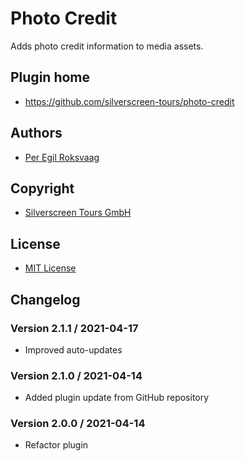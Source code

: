 # Photo Credit 

Adds photo credit information to media assets.

## Plugin home
* https://github.com/silverscreen-tours/photo-credit

## Authors
* [Per Egil Roksvaag](https://github.com/peroks)

## Copyright
* [Silverscreen Tours GmbH](https://www.silverscreen.tours/)

## License
* [MIT License](https://opensource.org/licenses/MIT)

## Changelog

### Version 2.1.1 / 2021-04-17
* Improved auto-updates

### Version 2.1.0 / 2021-04-14
* Added plugin update from GitHub repository

### Version 2.0.0 / 2021-04-14
* Refactor plugin
